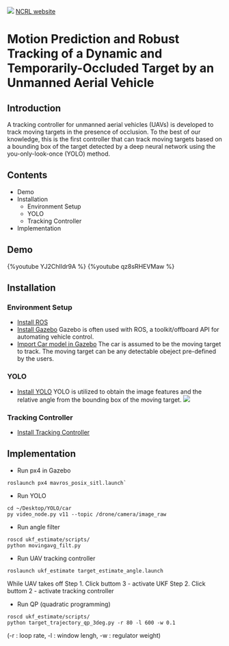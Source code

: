 ![](https://i.imgur.com/ipB5pAy.jpg)
[NCRL website](http://ncrl.nctu.edu.tw/)
# Motion Prediction and Robust Tracking of a Dynamic and Temporarily-Occluded Target by an Unmanned Aerial Vehicle
## Introduction
A tracking controller for unmanned aerial vehicles (UAVs) is developed to track moving targets in the presence of occlusion. 
To the best of our knowledge, this is the first controller that can track moving targets based on a bounding box of the target detected by a deep neural network using the you-only-look-once (YOLO) method.

## Contents
* Demo
* Installation
    * Environment Setup
    * YOLO
    * Tracking Controller
* Implementation

## Demo
{%youtube YJ2ChIldr9A %}
{%youtube qz8sRHEVMaw %}

## Installation
### Environment Setup
* [Install ROS](http://wiki.ros.org/ROS/Installation)
* [Install Gazebo](https://dev.px4.io/v1.9.0/en/simulation/ros_interface.html) 
Gazebo is often used with ROS, a toolkit/offboard API for automating vehicle control. 
* [Import Car model in Gazebo](https://github.com/osrf/car_demo)
The car is assumed to be the moving target to track. The moving target can be any detectable obeject pre-defined by the users. 
### YOLO
* [Install YOLO](https://github.com/n8886919/YOLO#Licence-Plate-Detection)
YOLO is utilized to obtain the image features and the relative angle from the bounding box of the moving target.
![](https://i.imgur.com/hAZaUgz.png)
### Tracking Controller
* [Install Tracking Controller](https://github.com/amychen1102/ncrl_motion_prediction_and_robust_tracking)

## Implementation
* Run px4 in Gazebo
```
roslaunch px4 mavros_posix_sitl.launch`
```
* Run YOLO
```
cd ~/Desktop/YOLO/car 
py video_node.py v11 --topic /drone/camera/image_raw 

```
* Run angle filter
```
roscd ukf_estimate/scripts/
python movingavg_filt.py
```
* Run UAV tracking controller 
```
roslaunch ukf_estimate target_estimate_angle.launch
```
While UAV takes off
Step 1. Click buttom 3 - activate UKF
Step 2. Click buttom 2 - activate tracking controller

* Run QP (quadratic programming)
```
roscd ukf_estimate/scripts/
python target_trajectory_qp_3deg.py -r 80 -l 600 -w 0.1 
```
(-r : loop rate, -l : window lengh, -w : regulator weight)
